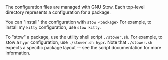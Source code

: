 The configuration files are managed with GNU Stow. Each top-level directory represents a configuration for a package.

You can "install" the configuration with `stow <package>` For example, to install my `kitty` configuration, use `stow kitty`.

To "stow" a package, use the utility shell script `./stower.sh`. For example, to stow a `hypr` configuration, use `./stower.sh hypr`. Note that `./stower.sh` expects a specific package layout -- see the script documentation for more information.
